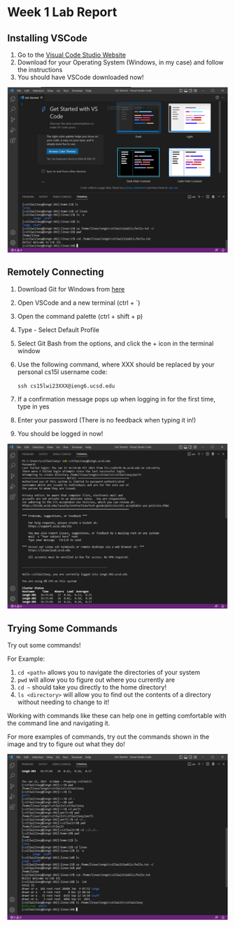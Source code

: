# Week 1 Lab Report
## Installing VSCode
1. Go to the [Visual Code Studio Website](https://code.visualstudio.com/download)
2. Download for your Operating System (Windows, in my case) and follow the instructions
3. You should have VSCode downloaded now!

![image](Part3img.PNG)

## Remotely Connecting
1. Download Git for Windows from [here](https:///git-scm.com/download/win)
2. Open VSCode and a new terminal (ctrl + `)
3. Open the command palette (ctrl + shift + p)
4. Type - Select Default Profile
5. Select Git Bash from the options, and click the + icon in the terminal window
6. Use the following command, where XXX should be replaced by your personal cs15l username code:

   `ssh cs15lwi23XXX@ieng6.ucsd.edu`
8. If a confirmation message pops up when logging in for the first time, type in yes
9. Enter your password (There is no feedback when typing it in!)
10. You should be logged in now!

![image](Part4img.PNG)

## Trying Some Commands
Try out some commands!

For Example: 
1. `cd <path>` allows you to navigate the directories of your system
2. `pwd` will allow you to figure out where you currently are
3. `cd ~` should take you directly to the home directory!
4. `ls <directory>` will allow you to find out the contents of a directory without needing to change to it!

Working with commands like these can help one in getting comfortable with the command line and navigating it.

For more examples of commands, try out the commands shown in the image and try to figure out what they do!

![image](Part5img.PNG)
